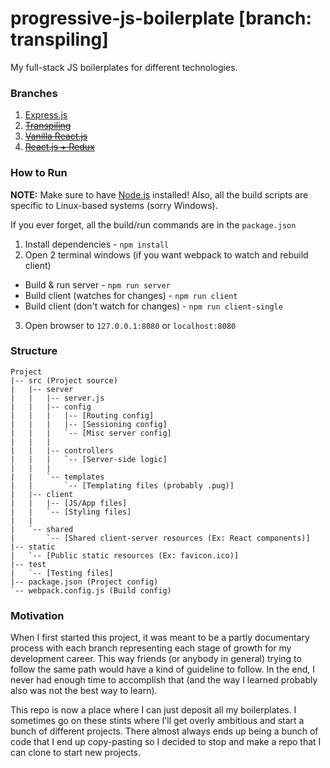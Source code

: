 # progressive-js-boilerplate [branch: transpiling]

My full-stack JS boilerplates for different technologies.

### Branches

1. [Express.js](../../tree/express)
2. ~~[Transpiling](../../tree/transpiling)~~
3. ~~[Vanilla React.js](../../tree/react)~~
4. ~~[React.js + Redux](../../tree/reactredux)~~

### How to Run

**NOTE:** Make sure to have [Node.js](https://nodejs.org/en/) installed!
Also, all the build scripts are specific to Linux-based systems (sorry Windows).

If you ever forget, all the build/run commands are in the `package.json`

1. Install dependencies - `npm install`
2. Open 2 terminal windows (if you want webpack to watch and rebuild client)
 * Build & run server - `npm run server`
 * Build client (watches for changes) - `npm run client`
 * Build client (don't watch for changes) - `npm run client-single`
3. Open browser to `127.0.0.1:8080` or `localhost:8080`

### Structure
```
Project
|-- src (Project source)
|   |-- server
|   |   |-- server.js
|   |   |-- config
|   |   |   |-- [Routing config]
|   |   |   |-- [Sessioning config]
|   |   |   `-- [Misc server config]
|   |   |
|   |   |-- controllers
|   |   |   `-- [Server-side logic]
|   |   |
|   |   `-- templates
|   |       `-- [Templating files (probably .pug)]
|   |-- client
|   |   |-- [JS/App files]
|   |   `-- [Styling files]
|   |
|   `-- shared
|       `-- [Shared client-server resources (Ex: React components)]
|-- static
|   `-- [Public static resources (Ex: favicon.ico)]
|-- test
|   `-- [Testing files]
|-- package.json (Project config)
`-- webpack.config.js (Build config)
```

### Motivation

When I first started this project, it was meant to be a partly documentary process with each branch representing each stage of growth for my development career. This way friends (or anybody in general) trying to follow the same path would have a kind of guideline to follow. In the end, I never had enough time to accomplish that (and the way I learned probably also was not the best way to learn). 

This repo is now a place where I can just deposit all my boilerplates. I sometimes go on these stints where I'll get overly ambitious and start a bunch of different projects. There almost always ends up being a bunch of code that I end up copy-pasting so I decided to stop and make a  repo that I can clone to start new projects.